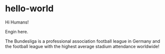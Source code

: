 # hello-world

Hi Humans!

Engin here.

The Bundesliga is a professional association football league in Germany and the football league with the highest average stadium attendance worldwide!
